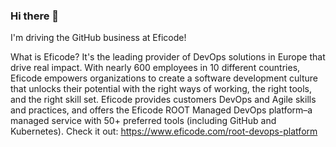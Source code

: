 ### Hi there 👋

I'm driving the GitHub business at Eficode!

What is Eficode? It's the leading provider of DevOps solutions in Europe that drive real impact. With nearly 600 employees in 10 different countries, Eficode empowers organizations to create a software development culture that unlocks their potential with the right ways of working, the right tools, and the right skill set. Eficode provides customers DevOps and Agile skills and practices, and offers the Eficode ROOT Managed DevOps platform–a managed service with 50+ preferred tools (including GitHub and Kubernetes). Check it out: https://www.eficode.com/root-devops-platform

<!--
**pekkasahi/pekkasahi** is a ✨ _special_ ✨ repository because its `README.md` (this file) appears on your GitHub profile.

Here are some ideas to get you started:

- 🔭 I’m currently working on ...
- 🌱 I’m currently learning ...
- 👯 I’m looking to collaborate on ...
- 🤔 I’m looking for help with ...
- 💬 Ask me about ...
- 📫 How to reach me: ...
- 😄 Pronouns: ...
- ⚡ Fun fact: ...
-->
